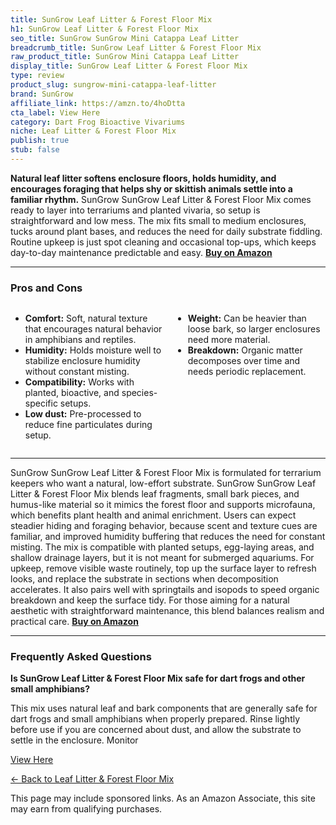 ```yaml
---
title: SunGrow Leaf Litter & Forest Floor Mix
h1: SunGrow Leaf Litter & Forest Floor Mix
seo_title: SunGrow SunGrow Mini Catappa Leaf Litter
breadcrumb_title: SunGrow Leaf Litter & Forest Floor Mix
raw_product_title: SunGrow Mini Catappa Leaf Litter
display_title: SunGrow Leaf Litter & Forest Floor Mix
type: review
product_slug: sungrow-mini-catappa-leaf-litter
brand: SunGrow
affiliate_link: https://amzn.to/4hoDtta
cta_label: View Here
category: Dart Frog Bioactive Vivariums
niche: Leaf Litter & Forest Floor Mix
publish: true
stub: false
---
```


<div id="intro" class="full-width">
  <p><strong>Natural leaf litter softens enclosure floors, holds humidity, and encourages foraging that helps shy or skittish animals settle into a familiar rhythm.</strong> SunGrow SunGrow Leaf Litter & Forest Floor Mix comes ready to layer into terrariums and planted vivaria, so setup is straightforward and low mess. The mix fits small to medium enclosures, tucks around plant bases, and reduces the need for daily substrate fiddling. Routine upkeep is just spot cleaning and occasional top-ups, which keeps day-to-day maintenance predictable and easy. <a href="https://amzn.to/4hoDtta" rel="nofollow sponsored noopener" target="_blank"><strong>Buy on Amazon</strong></a></p>
</div>

<hr />
<h3 id="pros-cons">Pros and Cons</h3>
<div class="pc-grid" style="display:grid;grid-template-columns:1fr 1fr;gap:16px;">
  <ul>
    <li><strong>Comfort:</strong> Soft, natural texture that encourages natural behavior in amphibians and reptiles.</li>
    <li><strong>Humidity:</strong> Holds moisture well to stabilize enclosure humidity without constant misting.</li>
    <li><strong>Compatibility:</strong> Works with planted, bioactive, and species-specific setups.</li>
    <li><strong>Low dust:</strong> Pre-processed to reduce fine particulates during setup.</li>
  </ul>
  <ul>
    <li><strong>Weight:</strong> Can be heavier than loose bark, so larger enclosures need more material.</li>
    <li><strong>Breakdown:</strong> Organic matter decomposes over time and needs periodic replacement.</li>
  </ul>
</div>
<hr />

<div class="full-width">
  <p>SunGrow SunGrow Leaf Litter & Forest Floor Mix is formulated for terrarium keepers who want a natural, low-effort substrate. SunGrow SunGrow Leaf Litter & Forest Floor Mix blends leaf fragments, small bark pieces, and humus-like material so it mimics the forest floor and supports microfauna, which benefits plant health and animal enrichment. Users can expect steadier hiding and foraging behavior, because scent and texture cues are familiar, and improved humidity buffering that reduces the need for constant misting. The mix is compatible with planted setups, egg-laying areas, and shallow drainage layers, but it is not meant for submerged aquariums. For upkeep, remove visible waste routinely, top up the surface layer to refresh looks, and replace the substrate in sections when decomposition accelerates. It also pairs well with springtails and isopods to speed organic breakdown and keep the surface tidy. For those aiming for a natural aesthetic with straightforward maintenance, this blend balances realism and practical care. <a href="https://amzn.to/4hoDtta" rel="nofollow sponsored noopener" target="_blank"><strong>Buy on Amazon</strong></a></p>
</div>

<hr />
<h3 id="faqs">Frequently Asked Questions</h3>

<p><strong>Is SunGrow Leaf Litter & Forest Floor Mix safe for dart frogs and other small amphibians?</strong></p>
<p>This mix uses natural leaf and bark components that are generally safe for dart frogs and small amphibians when properly prepared. Rinse lightly before use if you are concerned about dust, and allow the substrate to settle in the enclosure. Monitor
<p><a class="btn" href="https://amzn.to/4hoDtta" target="_blank" rel="nofollow sponsored noopener">View Here</a></p>
<p><a href="/roundups/dart-frog-bioactive-vivariums/leaf-litter-forest-floor-mix/">← Back to Leaf Litter & Forest Floor Mix</a></p>
<aside class="disclosure">This page may include sponsored links. As an Amazon Associate, this site may earn from qualifying purchases.</aside>
